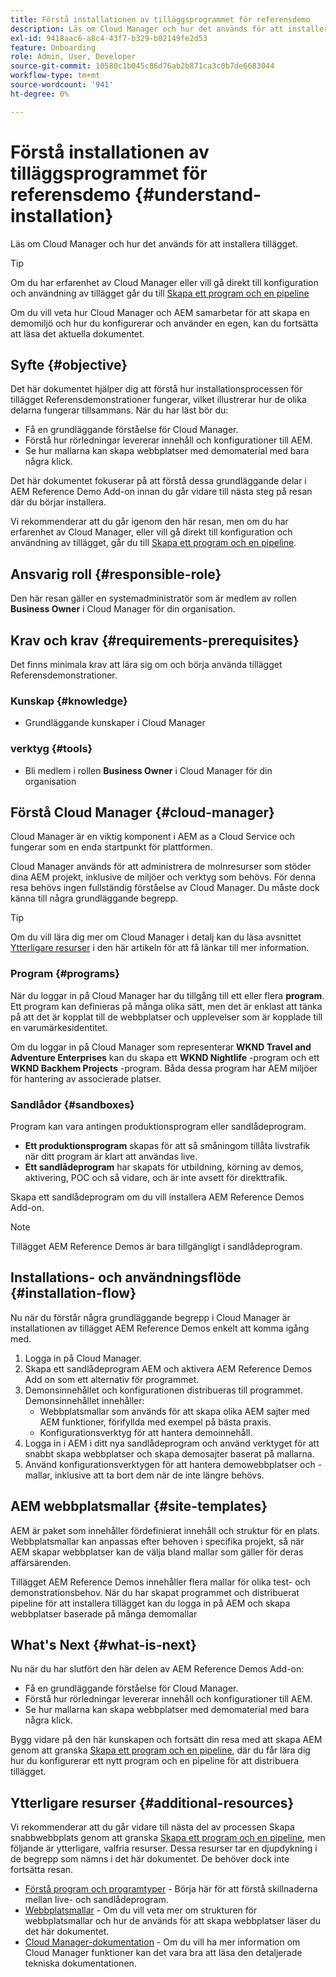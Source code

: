 ```yaml
---
title: Förstå installationen av tilläggsprogrammet för referensdemo
description: Läs om Cloud Manager och hur det används för att installera tillägget.
exl-id: 9418aac6-a8c4-43f7-b329-b02149fe2d53
feature: Onboarding
role: Admin, User, Developer
source-git-commit: 10580c1b045c86d76ab2b871ca3c0b7de6683044
workflow-type: tm+mt
source-wordcount: '941'
ht-degree: 0%

---
```


# Förstå installationen av tilläggsprogrammet för referensdemo {#understand-installation}

Läs om Cloud Manager och hur det används för att installera tillägget.

>[!TIP]
>
>Om du har erfarenhet av Cloud Manager eller vill gå direkt till konfiguration och användning av tillägget går du till [Skapa ett program och en pipeline](create-program.md)
>
>Om du vill veta hur Cloud Manager och AEM samarbetar för att skapa en demomiljö och hur du konfigurerar och använder en egen, kan du fortsätta att läsa det aktuella dokumentet.

## Syfte {#objective}

Det här dokumentet hjälper dig att förstå hur installationsprocessen för tillägget Referensdemonstrationer fungerar, vilket illustrerar hur de olika delarna fungerar tillsammans. När du har läst bör du:

* Få en grundläggande förståelse för Cloud Manager.
* Förstå hur rörledningar levererar innehåll och konfigurationer till AEM.
* Se hur mallarna kan skapa webbplatser med demomaterial med bara några klick.

Det här dokumentet fokuserar på att förstå dessa grundläggande delar i AEM Reference Demo Add-on innan du går vidare till nästa steg på resan där du börjar installera.

Vi rekommenderar att du går igenom den här resan, men om du har erfarenhet av Cloud Manager, eller vill gå direkt till konfiguration och användning av tillägget, går du till [Skapa ett program och en pipeline](create-program.md).

## Ansvarig roll {#responsible-role}

Den här resan gäller en systemadministratör som är medlem av rollen **Business Owner** i Cloud Manager för din organisation.

## Krav och krav {#requirements-prerequisites}

Det finns minimala krav att lära sig om och börja använda tillägget Referensdemonstrationer.

### Kunskap {#knowledge}

* Grundläggande kunskaper i Cloud Manager

### verktyg {#tools}

* Bli medlem i rollen **Business Owner** i Cloud Manager för din organisation

## Förstå Cloud Manager {#cloud-manager}

Cloud Manager är en viktig komponent i AEM as a Cloud Service och fungerar som en enda startpunkt för plattformen.

Cloud Manager används för att administrera de molnresurser som stöder dina AEM projekt, inklusive de miljöer och verktyg som behövs. För denna resa behövs ingen fullständig förståelse av Cloud Manager. Du måste dock känna till några grundläggande begrepp.

>[!TIP]
>
>Om du vill lära dig mer om Cloud Manager i detalj kan du läsa avsnittet [Ytterligare resurser](#additional-resources) i den här artikeln för att få länkar till mer information.

### Program {#programs}

När du loggar in på Cloud Manager har du tillgång till ett eller flera **program**. Ett program kan definieras på många olika sätt, men det är enklast att tänka på att det är kopplat till de webbplatser och upplevelser som är kopplade till en varumärkesidentitet.

Om du loggar in på Cloud Manager som representerar **WKND Travel and Adventure Enterprises** kan du skapa ett **WKND Nightlife** -program och ett **WKND Backhem Projects** -program. Båda dessa program har AEM miljöer för hantering av associerade platser.

### Sandlådor {#sandboxes}

Program kan vara antingen produktionsprogram eller sandlådeprogram.

* **Ett produktionsprogram** skapas för att så småningom tillåta livstrafik när ditt program är klart att användas live.
* **Ett sandlådeprogram** har skapats för utbildning, körning av demos, aktivering, POC och så vidare, och är inte avsett för direkttrafik.

Skapa ett sandlådeprogram om du vill installera AEM Reference Demos Add-on.

>[!NOTE]
>
>Tillägget AEM Reference Demos är bara tillgängligt i sandlådeprogram.

## Installations- och användningsflöde {#installation-flow}

Nu när du förstår några grundläggande begrepp i Cloud Manager är installationen av tillägget AEM Reference Demos enkelt att komma igång med.

1. Logga in på Cloud Manager.
1. Skapa ett sandlådeprogram AEM och aktivera AEM Reference Demos Add on som ett alternativ för programmet.
1. Demonsinnehållet och konfigurationen distribueras till programmet. Demonsinnehållet innehåller:
   * Webbplatsmallar som används för att skapa olika AEM sajter med AEM funktioner, förifyllda med exempel på bästa praxis.
   * Konfigurationsverktyg för att hantera demoinnehåll.
1. Logga in i AEM i ditt nya sandlådeprogram och använd verktyget för att snabbt skapa webbplatser och skapa demosajter baserat på mallarna.
1. Använd konfigurationsverktygen för att hantera demowebbplatser och -mallar, inklusive att ta bort dem när de inte längre behövs.

## AEM webbplatsmallar {#site-templates}

AEM är paket som innehåller fördefinierat innehåll och struktur för en plats. Webbplatsmallar kan anpassas efter behoven i specifika projekt, så när AEM skapar webbplatser kan de välja bland mallar som gäller för deras affärsärenden.

Tillägget AEM Reference Demos innehåller flera mallar för olika test- och demonstrationsbehov. När du har skapat programmet och distribuerat pipeline för att installera tillägget kan du logga in på AEM och skapa webbplatser baserade på många demomallar

## What&#39;s Next {#what-is-next}

Nu när du har slutfört den här delen av AEM Reference Demos Add-on:

* Få en grundläggande förståelse för Cloud Manager.
* Förstå hur rörledningar levererar innehåll och konfigurationer till AEM.
* Se hur mallarna kan skapa webbplatser med demomaterial med bara några klick.

Bygg vidare på den här kunskapen och fortsätt din resa med att skapa AEM genom att granska [Skapa ett program och en pipeline](create-program.md), där du får lära dig hur du konfigurerar ett nytt program och en pipeline för att distribuera tillägget.

## Ytterligare resurser {#additional-resources}

Vi rekommenderar att du går vidare till nästa del av processen Skapa snabbwebbplats genom att granska [Skapa ett program och en pipeline](create-program.md), men följande är ytterligare, valfria resurser. Dessa resurser tar en djupdykning i de begrepp som nämns i det här dokumentet. De behöver dock inte fortsätta resan.

* [Förstå program och programtyper](https://experienceleague.adobe.com/docs/experience-manager-cloud-service/content/implementing/using-cloud-manager/programs/program-types.html) - Börja här för att förstå skillnaderna mellan live- och sandlådeprogram.
* [Webbplatsmallar](/help/sites-cloud/administering/site-creation/site-templates.md) - Om du vill veta mer om strukturen för webbplatsmallar och hur de används för att skapa webbplatser läser du det här dokumentet.
* [Cloud Manager-dokumentation](https://experienceleague.adobe.com/docs/experience-manager-cloud-service/content/onboarding/onboarding-concepts/cloud-manager-introduction.html) - Om du vill ha mer information om Cloud Manager funktioner kan det vara bra att läsa den detaljerade tekniska dokumentationen.
